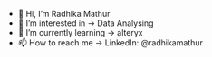 - 👋 Hi, I’m Radhika Mathur
- 👀 I’m interested in -> Data Analysing 
- 🌱 I’m currently learning -> alteryx 
- 📫 How to reach me -> LinkedIn: @radhikamathur


